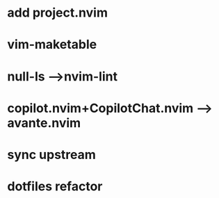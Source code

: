 # add project.nvim

# vim-maketable

# null-ls -->nvim-lint

# copilot.nvim+CopilotChat.nvim --> avante.nvim

# sync upstream

# dotfiles refactor
